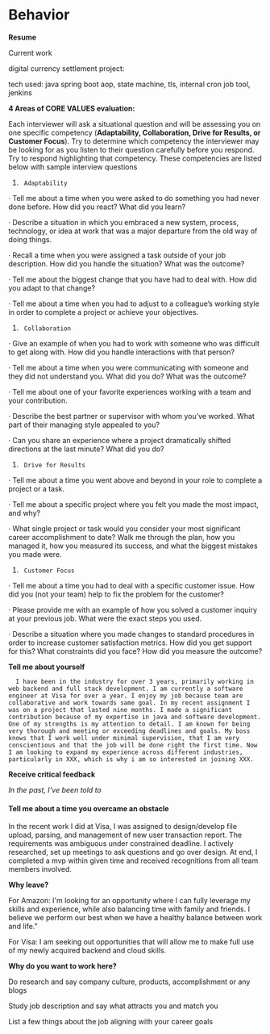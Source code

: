 # Behavior

**Resume**

Current work

digital currency settlement project: 

tech used: java spring boot aop, state machine, tls, internal cron job tool, jenkins



**4 Areas of CORE VALUES evaluation:**

Each interviewer will ask a situational question and will be assessing you on one specific competency \(**Adaptability, Collaboration, Drive for Results, or Customer Focus**\). Try to determine which competency the interviewer may be looking for as you listen to their question carefully before you respond. Try to respond highlighting that competency. These competencies are listed below with sample interview questions

1.      Adaptability

·         Tell me about a time when you were asked to do something you had never done before. How did you react? What did you learn?

·         Describe a situation in which you embraced a new system, process, technology, or idea at work that was a major departure from the old way of doing things.

·         Recall a time when you were assigned a task outside of your job description. How did you handle the situation? What was the outcome?

·         Tell me about the biggest change that you have had to deal with. How did you adapt to that change?

·         Tell me about a time when you had to adjust to a colleague’s working style in order to complete a project or achieve your objectives.

1.      Collaboration

·         Give an example of when you had to work with someone who was difficult to get along with. How did you handle interactions with that person?

·         Tell me about a time when you were communicating with someone and they did not understand you. What did you do? What was the outcome?

·         Tell me about one of your favorite experiences working with a team and your contribution.

·         Describe the best partner or supervisor with whom you’ve worked. What part of their managing style appealed to you?

·         Can you share an experience where a project dramatically shifted directions at the last minute? What did you do?

1.      Drive for Results

·         Tell me about a time you went above and beyond in your role to complete a project or a task.

·         Tell me about a specific project where you felt you made the most impact, and why?

·         What single project or task would you consider your most significant career accomplishment to date? Walk me through the plan, how you managed it, how you measured its success, and what the biggest mistakes you made were.

1.      Customer Focus

·         Tell me about a time you had to deal with a specific customer issue. How did you \(not your team\) help to fix the problem for the customer?

·         Please provide me with an example of how you solved a customer inquiry at your previous job. What were the exact steps you used.

·         Describe a situation where you made changes to standard procedures in order to increase customer satisfaction metrics. How did you get support for this? What constraints did you face? How did you measure the outcome?



**Tell me about yourself**

      I have been in the industry for over 3 years, primarily working in web backend and full stack development. I am currently a software engineer at Visa for over a year. I enjoy my job because team are collaborative and work towards same goal. In my recent assignment I was on a project that lasted nine months. I made a significant contribution because of my expertise in java and software development. One of my strengths is my attention to detail. I am known for being very thorough and meeting or exceeding deadlines and goals. My boss knows that I work well under minimal supervision, that I am very conscientious and that the job will be done right the first time. Now I am looking to expand my experience across different industries, particularly in XXX, which is why i am so interested in joining XXX. 



**Receive critical feedback**

 _In the past, I’ve been told to_ 

#### Tell me about a time you overcame an obstacle

In the recent work I did at Visa, I was assigned to design/develop file upload, parsing, and management of new user transaction report. The requirements was ambiguous under constrained deadline. I actively researched, set up meetings to ask questions and go over design. At end, I completed a mvp within given time and received recognitions from all team members involved.

**Why leave?**

For Amazon: I'm looking for an opportunity where I can fully leverage my skills and experience, while also balancing time with family and friends. I believe we perform our best when we have a healthy balance between work and life."

For Visa: I am seeking out opportunities that will allow me to make full use of my newly acquired backend and cloud skills.

 

**Why do you want to work here?**

Do research and say company culture, products, accomplishment or any blogs

Study job description and say what attracts you and match you

List a few things about the job aligning with your career goals

